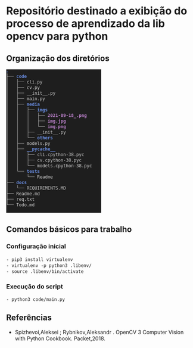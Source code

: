 # Repositório destinado a exibição do processo de aprendizado da lib opencv para python

## Organização dos diretórios

![tree_image](https://github.com/williamelias/working_with_opencv/blob/master/docs/tree_.png "Title")

## Comandos básicos para trabalho


### Configuração inicial

    - pip3 install virtualenv
    - virtualenv -p python3 .libenv/
    - source .libenv/bin/activate

### Execução do script

    - python3 code/main.py

## Referências 

- Spizhevoi,Aleksei ; Rybnikov,Aleksandr . OpenCV 3 Computer Vision with Python Cookbook. Packet,2018.

